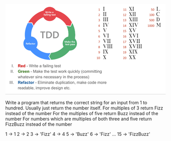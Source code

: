 ![img.png](img.png)

Write a program that returns the correct string for an input from 1 to hundred.
Usually just return the number itself.
For multiples of 3 return Fizz instead of the number
For the multiples of five return Buzz instead of the number
For numbers which are multiples of both three and five return FizzBuzz instead of the number

1 -> 1
2 -> 2
3 -> 'Fizz'
4 -> 4
5 -> 'Buzz'
6 -> 'Fizz'
...
15 -> 'FizzBuzz'